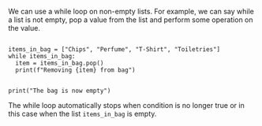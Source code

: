 We can use a while loop on non-empty lists. For example, we can say while a list is not empty, pop a value from the list and perform some operation on the value.

<Editor lang="python">
<code>
items_in_bag = ["Chips", "Perfume", "T-Shirt", "Toiletries"]
while items_in_bag:
  item = items_in_bag.pop()
  print(f"Removing {item} from bag")

print("The bag is now empty")
</code>
</Editor>

The while loop automatically stops when condition is no longer true or in this case when the list `items_in_bag` is empty.